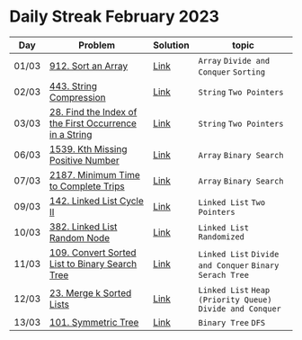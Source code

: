 # Daily Streak February 2023

|Day|Problem|Solution|topic|
|---|-------|--------|-----|
|01/03|[912. Sort an Array](https://leetcode.com/problems/sort-an-array/)|[Link](./912-sort_an_array.cpp)|`Array` `Divide and Conquer` `Sorting`|
|02/03|[443. String Compression](https://leetcode.com/problems/string-compression/)|[Link](./443-string_compression.cpp)|`String` `Two Pointers`|
|03/03|[28. Find the Index of the First Occurrence in a String](https://leetcode.com/problems/find-the-index-of-the-first-occurrence-in-a-string/)|[Link](./28-find_the_index_of_the_first_occurrence_in_a_string.cpp)|`String` `Two Pointers`|
|06/03|[1539. Kth Missing Positive Number](https://leetcode.com/problems/kth-missing-positive-number/)|[Link](./1539-kth_missing_positive_number.cpp)|`Array` `Binary Search`|
|07/03|[2187. Minimum Time to Complete Trips](https://leetcode.com/problems/minimum-time-to-complete-trips/)|[Link](./2187-minimum_time_to_complete_trips.cpp)|`Array` `Binary Search`|
|09/03|[142. Linked List Cycle II](https://leetcode.com/problems/linked-list-cycle-ii/)|[Link](./142-linked_list_cycle_II.cpp)|`Linked List` `Two Pointers`|
|10/03|[382. Linked List Random Node](https://leetcode.com/problems/linked-list-random-node/)|[Link](./382-linked_list_random_node.cpp)|`Linked List` `Randomized`|
|11/03|[109. Convert Sorted List to Binary Search Tree](https://leetcode.com/problems/convert-sorted-list-to-binary-search-tree/)|[Link](./109-convert_sorted_list_to_binary_serach_tree.cpp)|`Linked List` `Divide and Conquer` `Binary Serach Tree`|
|12/03|[23. Merge k Sorted Lists](https://leetcode.com/problems/merge-k-sorted-lists/)|[Link](./23-merge_k_sorted_lists.cpp)|`Linked List` `Heap (Priority Queue)` `Divide and Conquer`|  
|13/03|[101. Symmetric Tree](https://leetcode.com/problems/symmetric-tree/)|[Link](./101-symmetric_tree.cpp)|`Binary Tree` `DFS`|
